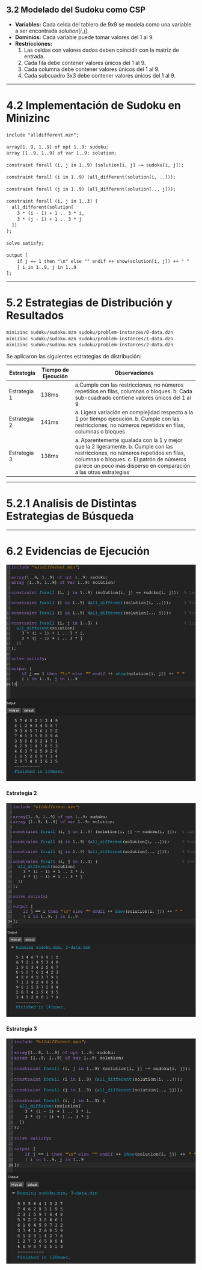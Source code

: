 ## 3.2 Modelado del Sudoku como CSP

- **Variables:** Cada celda del tablero de 9x9 se modela como una variable a ser encontrada $solution[i,j]$.  
- **Dominios:** Cada variable puede tomar valores del 1 al 9.  
- **Restricciones:**  
  1. Las celdas con valores dados deben coincidir con la matriz de entrada.  
  2. Cada fila debe contener valores únicos del 1 al 9.  
  3. Cada columna debe contener valores únicos del 1 al 9.  
  4. Cada subcuadro 3x3 debe contener valores únicos del 1 al 9.  

---

# 4.2 Implementación de Sudoku en Minizinc

```minizinc
include "alldifferent.mzn";

array[1..9, 1..9] of opt 1..9: sudoku;
array [1..9, 1..9] of var 1..9: solution;

constraint forall (i, j in 1..9) (solution[i, j] ~= sudoku[i, j]);

constraint forall (i in 1..9) (all_different(solution[i, ..]));

constraint forall (j in 1..9) (all_different(solution[.., j]));

constraint forall (i, j in 1..3) (
  all_different(solution[
    3 * (i - 1) + 1 .. 3 * i,
    3 * (j - 1) + 1 .. 3 * j
  ])
);

solve satisfy;

output [
    if j == 1 then "\n" else "" endif ++ show(solution[i, j]) ++ " "
    | i in 1..9, j in 1..9
];
```

---

# 5.2 Estrategias de Distribución y Resultados


```bash
minizinc sudoku/sudoku.mzn sudoku/problem-instances/0-data.dzn
minizinc sudoku/sudoku.mzn sudoku/problem-instances/1-data.dzn
minizinc sudoku/sudoku.mzn sudoku/problem-instances/2-data.dzn
```

Se aplicaron las siguientes estrategias de distribución:



| Estrategia   | Tiempo de Ejecución | Observaciones |
|--------------|--------------------|---------------|
| Estrategia 1 | 138ms          | a.Cumple con las restricciones, no números repetidos en filas, columnas o bloques. b. Cada sub-cuadrado contiene valores únicos del 1 al 9 |
| Estrategia 2 | 141ms           | a. Ligera variación en complejidad respecto a la 1 por tiempo ejecución. b. Cumple con las restricciones, no números repetidos en filas, columnas o bloques  |
| Estrategia 3 | 138ms           | a. Aparentemente igualada con la 1 y mejor que la 2 ligeramente. b. Cumple con las restricciones, no números repetidos en filas, columnas o bloques. c. El patrón de números parece un poco más disperso en comparación a las otras estrategias  |

---


# 5.2.1 Analisis de Distintas Estrategias de Búsqueda

---

# 6.2 Evidencias de Ejecución

![Caso 1](./images/sudoku1.jpg)
#### Estrategia 2
![Caso 2](./images/sudoku2.jpg)
#### Estrategia 3
![Caso 3](./images/sudoku3.jpg)
